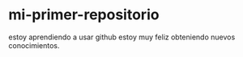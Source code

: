 # mi-primer-repositorio
estoy aprendiendo a usar github estoy muy feliz obteniendo nuevos conocimientos.
